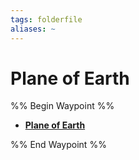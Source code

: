 ```yaml
---
tags: folderfile
aliases: ~
---
```


# Plane of Earth

%% Begin Waypoint %%

* **[Plane of Earth](Plane%20of%20Earth.md)**

%% End Waypoint %%
